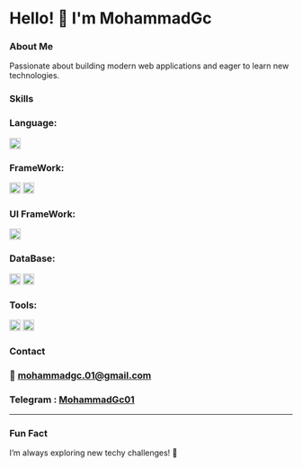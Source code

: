 # Hello! 👋 I'm MohammadGc

### About Me
Passionate about building modern web applications and eager to learn new technologies.

### Skills
### Language: <br>
<img src="https://img.shields.io/badge/javascript-%23323330.svg?style=for-the-badge&logo=javascript&logoColor=%23F7DF1E" style="height:20px;">

### FrameWork: <br>
<img src="https://img.shields.io/badge/vuejs-%2335495e.svg?style=for-the-badge&logo=vuedotjs&logoColor=%234FC08D" style="height:20px;">
<img src="https://img.shields.io/badge/express.js-%23404d59.svg?style=for-the-badge&logo=express&logoColor=%2361DAFB" style="height:20px;">

### UI FrameWork: <br>
<img src="https://img.shields.io/badge/bootstrap-%238511FA.svg?style=for-the-badge&logo=bootstrap&logoColor=white" style="height:20px;">

### DataBase: <br>
<img src="https://img.shields.io/badge/mysql-4479A1.svg?style=for-the-badge&logo=mysql&logoColor=white" style="height:20px;">
<img src="https://img.shields.io/badge/MongoDB-%234ea94b.svg?style=for-the-badge&logo=mongodb&logoColor=white" style="height:20px;">

### Tools: <br>
<img src="https://img.shields.io/badge/github-%23121011.svg?style=for-the-badge&logo=github&logoColor=white" style="height:20px;">
<img src="https://img.shields.io/badge/ejs-%23B4CA65.svg?style=for-the-badge&logo=ejs&logoColor=black" style="height:20px;">

### Contact
### <p> 📧 mohammadgc.01@gmail.com </p>
### Telegram :  <a href="https://t.me/MohammadGc01"> MohammadGc01 </a>

---

### Fun Fact
I’m always exploring new techy challenges! 🚀
